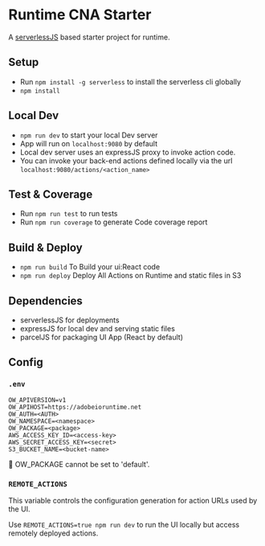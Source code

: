 # Runtime CNA Starter
A [serverlessJS](https://serverless.com/) based starter project for runtime.


## Setup
- Run `npm install -g serverless` to install the serverless cli globally
- `npm install`

## Local Dev
- `npm run dev` to start your local Dev server
- App will run on `localhost:9080` by default
- Local dev server uses an expressJS proxy to invoke action code.
- You can invoke your back-end actions defined locally via the url `localhost:9080/actions/<action_name>`

## Test & Coverage
- Run `npm run test` to run tests
- Run `npm run coverage` to generate Code coverage report

## Build & Deploy
- `npm run build` To Build your ui:React code
- `npm run deploy` Deploy All Actions on Runtime and static files in S3

## Dependencies
- serverlessJS for deployments
- expressJS for local dev and serving static files
- parcelJS for packaging UI App (React by default)

## Config

### `.env`

```
OW_APIVERSION=v1
OW_APIHOST=https://adobeioruntime.net
OW_AUTH=<AUTH>
OW_NAMESPACE=<namespace>
OW_PACKAGE=<package>
AWS_ACCESS_KEY_ID=<access-key>
AWS_SECRET_ACCESS_KEY=<secret>
S3_BUCKET_NAME=<bucket-name>
```
🚫 OW_PACKAGE cannot be set to 'default'.

### `REMOTE_ACTIONS`
This variable controls the configuration generation for action URLs used by the
UI.

Use `REMOTE_ACTIONS=true npm run dev` to run the UI locally but access
remotely deployed actions.
